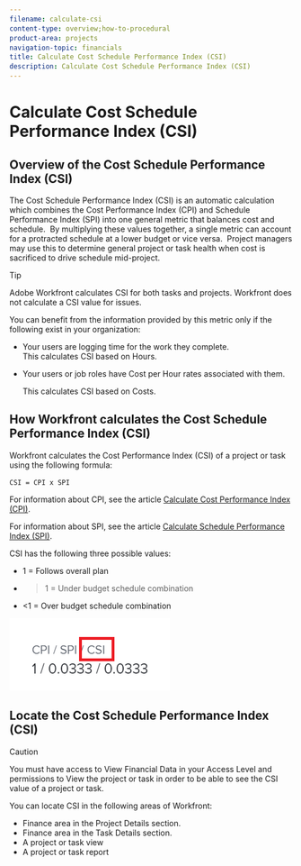 ```yaml
---
filename: calculate-csi
content-type: overview;how-to-procedural
product-area: projects
navigation-topic: financials
title: Calculate Cost Schedule Performance Index (CSI)
description: Calculate Cost Schedule Performance Index (CSI)
---
```


# Calculate Cost Schedule Performance Index (CSI)

<!--
<p data-mc-conditions="QuicksilverOrClassic.Draft mode">(NOTE: Linked to the product. Do not change link.) </p>
-->

## Overview of the Cost Schedule Performance Index (CSI)

The Cost Schedule Performance Index (CSI) is an automatic calculation which combines the Cost Performance Index (CPI) and Schedule Performance Index (SPI) into one general metric that balances cost and schedule. &nbsp;By multiplying these values together, a single metric can account for a protracted schedule at a lower budget or vice versa. &nbsp;Project managers may use this to determine general project or task health when cost is sacrificed to drive schedule mid-project.

>[!TIP]
>
>Adobe Workfront calculates CSI for both tasks and projects. Workfront does not calculate a CSI value for issues.

You can benefit from the information provided by this metric only if the following exist in your organization:

* Your users are logging time for the work they complete.  
  This calculates CSI based on Hours.&nbsp;
* Your users or job roles have Cost per Hour rates associated with them.&nbsp;

  This calculates CSI based on Costs.

## How Workfront calculates the Cost Schedule Performance Index (CSI)

Workfront calculates the Cost Performance Index (CSI) of a project or task using the following formula:

```
CSI = CPI x SPI
```

For information about CPI, see the article [Calculate Cost Performance Index (CPI)](../../../manage-work/projects/project-finances/calculate-cpi.md).

For information about SPI, see the article [Calculate Schedule Performance Index (SPI)](../../../manage-work/projects/project-finances/calculate-spi.md).

CSI has the following three possible values:

* 1 = Follows overall plan&nbsp; &nbsp;
* >1 = Under budget schedule combination
* <1 = Over budget schedule combination

![](assets/csi-highlighted.png)

## Locate the Cost Schedule Performance Index (CSI)

>[!CAUTION]
>
>You must have access to View Financial Data in your Access Level and permissions to View the project or task in order to be able to see the CSI value of a project or task.

You can locate CSI in the following areas of Workfront:

* Finance area in the Project Details section. 
* Finance area in the Task Details section. 
* A project or task view
* A project or task report

